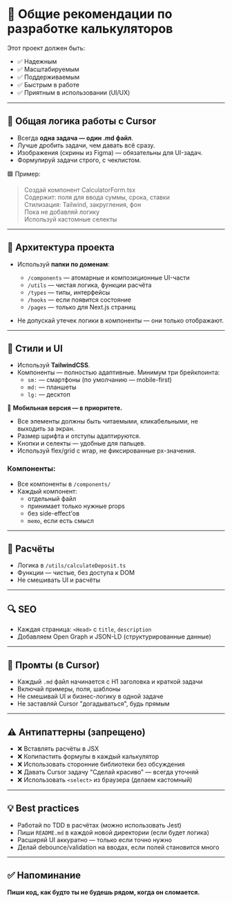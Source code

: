 # 📘 Общие рекомендации по разработке калькуляторов

Этот проект должен быть:
- ✅ Надежным
- ✅ Масштабируемым
- ✅ Поддерживаемым
- ✅ Быстрым в работе
- ✅ Приятным в использовании (UI/UX)

---

## 🧠 Общая логика работы с Cursor

- Всегда **одна задача — один .md файл**.
- Лучше дробить задачи, чем давать всё сразу.
- Изображения (скрины из Figma) — обязательны для UI-задач.
- Формулируй задачи строго, с чеклистом.

🟩 Пример:
> Создай компонент CalculatorForm.tsx  
> Содержит: поля для ввода суммы, срока, ставки  
> Стилизация: Tailwind, закругления, фон  
> Пока не добавляй логику  
> Используй кастомные селекты

---

## 🧱 Архитектура проекта

- Используй **папки по доменам**:
  - `/components` — атомарные и композиционные UI-части
  - `/utils` — чистая логика, функции расчёта
  - `/types` — типы, интерфейсы
  - `/hooks` — если появится состояние
  - `/pages` — только для Next.js страниц

- Не допускай утечек логики в компоненты — они только отображают.

---

## 💄 Стили и UI

- Используй **TailwindCSS**.
- Компоненты — полностью адаптивные. Минимум три брейкпоинта:
  - `sm:` — смартфоны (по умолчанию — mobile-first)
  - `md:` — планшеты
  - `lg:` — десктоп

📱 **Мобильная версия — в приоритете.**
- Все элементы должны быть читаемыми, кликабельными, не выходить за экран.
- Размер шрифта и отступы адаптируются.
- Кнопки и селекты — удобные для пальцев.
- Используй flex/grid с wrap, не фиксированные px-значения.


### Компоненты:

- Все компоненты в `/components/`
- Каждый компонент:
  - отдельный файл
  - принимает только нужные props
  - без side-effect’ов
  - `memo`, если есть смысл

---

## 🧮 Расчёты

- Логика в `/utils/calculateDeposit.ts`
- Функции — чистые, без доступа к DOM
- Не смешивать UI и расчёты

---

## 🔍 SEO

- Каждая страница: `<Head>` с `title`, `description`
- Добавляем Open Graph и JSON-LD (структурированные данные)

---

## 📂 Промты (в Cursor)

- Каждый `.md` файл начинается с H1 заголовка и краткой задачи
- Включай примеры, поля, шаблоны
- Не смешивай UI и бизнес-логику в одной задаче
- Не заставляй Cursor "догадываться", будь прямым

---

## ⚠️ Антипаттерны (запрещено)

- ❌ Вставлять расчёты в JSX
- ❌ Копипастить формулы в каждый калькулятор
- ❌ Использовать сторонние библиотеки без обсуждения
- ❌ Давать Cursor задачу "Сделай красиво" — всегда уточняй
- ❌ Использовать `<select>` из браузера (делаем кастомный)

---

## 💡 Best practices

- Работай по TDD в расчётах (можно использовать Jest)
- Пиши `README.md` в каждой новой директории (если будет логика)
- Расширяй UI аккуратно — только если точно нужно
- Делай debounce/validation на вводах, если полей становится много

---

## ✅ Напоминание

**Пиши код, как будто ты не будешь рядом, когда он сломается.**

